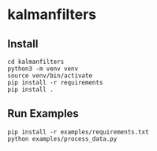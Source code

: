# kalmanfilters

## Install

```
cd kalmanfilters
python3 -m venv venv
source venv/bin/activate
pip install -r requirements
pip install .
```

## Run Examples

```
pip install -r examples/requirements.txt
python examples/process_data.py
```

